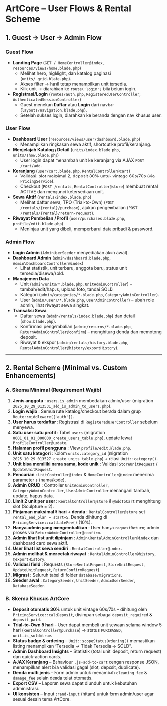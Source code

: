 # ArtCore – User Flows & Rental Scheme

## 1. Guest → User → Admin Flow

### Guest Flow
- **Landing Page** (`GET /`, `HomeController@index`, `resources/views/home.blade.php`)  
  - Melihat hero, highlight, dan katalog paginasi (`units/_grid.blade.php`).  
  - Akses filter → hasil tetap menampilkan unit tersedia.  
  - Klik unit → diarahkan ke `route('login')` bila belum login.  
- **Registrasi/Login** (`routes/auth.php`, `RegisteredUserController`, `AuthenticatedSessionController`)  
  - Guest menekan **Daftar** atau **Login** dari navbar (`layouts/navigation.blade.php`).  
  - Setelah sukses login, diarahkan ke beranda dengan nav khusus user.

### User Flow
- **Dashboard User** (`resources/views/user/dashboard.blade.php`)  
  - Menampilkan ringkasan sewa aktif, shortcut ke profil/keranjang.  
- **Menjelajah Katalog / Detail** (`units/index.blade.php`, `units/show.blade.php`)  
  - User login dapat menambah unit ke keranjang via AJAX `POST /cart/add`.  
- **Keranjang** (`user/cart.blade.php`, `RentalController@cart`)  
  - Validasi: slot maksimal 2, deposit 30% untuk vintage 60s/70s (via `PricingService`).  
  - Checkout (`POST /rentals`, `RentalController@store`) membuat rental ACTIVE dan mengunci ketersediaan unit.  
- **Sewa Aktif** (`rentals/index.blade.php`)  
  - Melihat daftar sewa, TPO (Trial-to-Own) (`POST /rentals/{rental}/purchase`), ajukan pengembalian (`POST /rentals/{rental}/return-request`).  
- **Riwayat Pembelian / Profil** (`user/purchases.blade.php`, `profile/edit.blade.php`)  
  - Meninjau unit yang dibeli, memperbarui data pribadi & password.

### Admin Flow
- **Login Admin** (`AdminUserSeeder` menyediakan akun awal).  
- **Dashboard Admin** (`admin/dashboard.blade.php`, `Admin\DashboardController@index`)  
  - Lihat statistik, unit terbaru, anggota baru, status unit tersedia/disewa/sold.  
- **Manajemen Data**  
  - Unit (`admin/units/*.blade.php`, `UnitAdminController`) – tambah/edit/hapus, upload foto, tandai SOLD.  
  - Kategori (`admin/categories/*.blade.php`, `CategoryAdminController`).  
  - User (`admin/users/*.blade.php`, `UserAdminController`) – ubah role admin, lihat riwayat sewa singkat.  
- **Transaksi Sewa**  
  - Daftar sewa (`admin/rentals/index.blade.php`) dan detail (`show.blade.php`).  
  - Konfirmasi pengembalian (`admin/returns/*.blade.php`, `ReturnAdminController@confirm`) – menghitung denda dan memotong deposit.  
  - Riwayat & ekspor (`admin/rentals/history.blade.php`, `RentalAdminController@history/exportHistory`).

---

## 2. Rental Scheme (Minimal vs. Custom Enhancements)

### A. Skema Minimal (Requirement Wajib)
1. **Jenis anggota** : `users.is_admin` membedakan admin/user (migration `2025_10_29_013531_add_is_admin_to_users.php`).  
2. **Login wajib** : Semua rute katalog/checkout berada dalam grup `Route::middleware(['auth'])`.  
3. **User harus terdaftar** : Registrasi di `RegisteredUserController` sebelum menyewa.  
4. **Satu user satu profil** : Tabel `users` (migration `0001_01_01_000000_create_users_table.php`), update lewat `ProfileController@update`.  
5. **Halaman profil pengguna** : View `profile/edit.blade.php`.  
6. **Unit satu kategori** : Kolom `units.category_id` (migration `2025_10_29_013527_create_units_table.php`) + relasi `Unit::category()`.  
7. **Unit bisa memiliki nama sama, kode unik** : Validasi `StoreUnitRequest` / `UpdateUnitRequest`.  
8. **Pencarian** : `UnitController@index` & `HomeController@index` menerima parameter `s` (nama/kode).  
9. **Admin CRUD** : Controller `UnitAdminController`, `CategoryAdminController`, `UserAdminController` menangani tambah, update, hapus data.  
10. **Limit 2 unit per user** : `RentalController@store` & `@addToCart` menghitung slot (Sculpture = 2).  
11. **Pinjaman maksimal 5 hari + denda** : `RentalController@store` set `rental_end_plan = start+5`. Denda dihitung di `PricingService::calcLateFee()` (10%).  
12. **Hanya admin yang mengembalikan** : User hanya `requestReturn`; admin proses via `ReturnAdminController@confirm`.  
13. **Admin lihat list unit dipinjam** : `Admin\RentalAdminController@index` dan dashboard card sewa aktif.  
14. **User lihat list sewa sendiri** : `RentalController@index`.  
15. **Admin melihat & mencetak riwayat** : `RentalAdminController@history`, `@exportHistory`.  
16. **Validasi field** : Requests (`StoreRentalRequest`, `StoreUnitRequest`, `UpdateUnitRequest`, `ReturnConfirmRequest`).  
17. **Migrasi** : Seluruh tabel di folder `database/migrations`.  
18. **Seeder awal** : `CategorySeeder`, `UnitSeeder`, `AdminUserSeeder`, `DatabaseSeeder`.

### B. Skema Khusus ArtCore
- **Deposit otomatis 30%** untuk unit vintage 60s/70s – dihitung oleh `PricingService::calcDeposit`, disimpan sebagai `deposit_required` & `deposit_paid`.  
- **Trial-to-Own 5 hari** – User dapat membeli unit sewaan selama window 5 hari (`RentalController@purchase`) → status `PURCHASED`, `unit.is_sold=true`.  
- **Status badge & ordering** – `Unit::scopeStatusOrdering()` memastikan listing menampilkan “Tersedia → Tidak Tersedia → SOLD”.  
- **Admin Dashboard Insights** – Statistik (total unit, deposit, return request) dan quick-action cards.  
- **AJAX Keranjang** – Behaviour `.js-add-to-cart` dengan response JSON, menampilkan alert bila validasi gagal (slot, deposit, duplicate).  
- **Denda multi jenis** – Form admin untuk menambah `cleaning_fee` & `damage_fee` selain denda telat otomatis.  
- **Export CSV** – Laporan sewa dapat diunduh untuk kebutuhan administrasi.  
- **UI konsisten** – Input `brand-input` (hitam) untuk form admin/user agar sesuai desain tema ArtCore.

